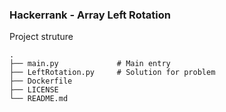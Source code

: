 ### Hackerrank - Array Left Rotation

Project struture
```
.
├── main.py             # Main entry
├── LeftRotation.py     # Solution for problem
├── Dockerfile  
├── LICENSE
└── README.md
```